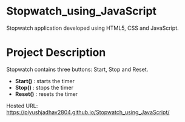 # Stopwatch_using_JavaScript
Stopwatch application developed using HTML5, CSS and JavaScript.


# Project Description
Stopwatch contains three buttons: Start, Stop and Reset. 
* __Start()__ : starts the timer
* __Stop()__  : stops the timer
* __Reset()__ : resets the timer


Hosted URL: https://piyushjadhav2804.github.io/Stopwatch_using_JavaScript/

